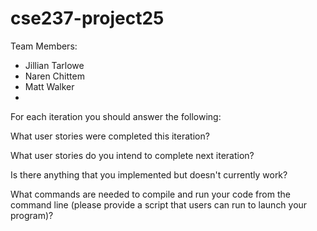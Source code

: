 # cse237-project25

Team Members:

* Jillian Tarlowe
* Naren Chittem
* Matt Walker
*

For each iteration you should answer the following:

What user stories were completed this iteration?

What user stories do you intend to complete next iteration?

Is there anything that you implemented but doesn't currently work?

What commands are needed to compile and run your code from the command line (please provide a script that users can run to launch your program)?
